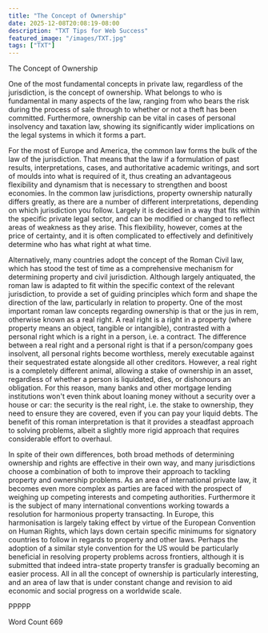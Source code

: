 ```yaml
---
title: "The Concept of Ownership"
date: 2025-12-08T20:08:19-08:00
description: "TXT Tips for Web Success"
featured_image: "/images/TXT.jpg"
tags: ["TXT"]
---
```


The Concept of Ownership

One of the most fundamental concepts in private law, regardless of the jurisdiction, is the concept of ownership.  What belongs to who is fundamental in many aspects of the law, ranging from who bears the risk during the process of sale through to whether or not a theft has been committed.  Furthermore, ownership can be vital in cases of personal insolvency and taxation law, showing its significantly wider implications on the legal systems in which it forms a part.

For the most of Europe and America, the common law forms the bulk of the law of the jurisdiction.  That means that the law if a formulation of past results, interpretations, cases, and authoritative academic writings, and sort of moulds into what is required of it, thus creating an advantageous flexibility and dynamism that is necessary to strengthen and boost economies.  In the common law jurisdictions, property ownership naturally differs greatly, as there are a number of different interpretations, depending on which jurisdiction you follow.  Largely it is decided in a way that fits within the specific private legal sector, and can be modified or changed to reflect areas of weakness as they arise.  This flexibility, however, comes at the price of certainty, and it is often complicated to effectively and definitively determine who has what right at what time.

Alternatively, many countries adopt the concept of the Roman Civil law, which has stood the test of time as a comprehensive mechanism for determining property and civil jurisdiction.  Although largely antiquated, the roman law is adapted to fit within the specific context of the relevant jurisdiction, to provide a set of guiding principles which form and shape the direction of the law, particularly in relation to property.  One of the most important roman law concepts regarding ownership is that or the jus in rem, otherwise known as a real right.  A real right is a right in a property (where property means an object, tangible or intangible), contrasted with a personal right which is a right in a person, i.e. a contract.  The difference between a real right and a personal right is that if a person/company goes insolvent, all personal rights become worthless, merely executable against their sequestrated estate alongside all other creditors.  However, a real right is a completely different animal, allowing a stake of ownership in an asset, regardless of whether a person is liquidated, dies, or dishonours an obligation.  For this reason, many banks and other mortgage lending institutions won't even think about loaning money without a security over a house or car:  the security is the real right, i.e. the stake to ownership, they need to ensure they are covered, even if you can pay your liquid debts.  The benefit of this roman interpretation is that it provides a steadfast approach to solving problems, albeit a slightly more rigid approach that requires considerable effort to overhaul.  

In spite of their own differences, both broad methods of determining ownership and rights are effective in their own way, and many jurisdictions choose a combination of both to improve their approach to tackling property and ownership problems.  As an area of international private law, it becomes even more complex as parties are faced with the prospect of weighing up competing interests and competing authorities.  Furthermore it is the subject of many international conventions working towards a resolution for harmonious property transacting.  In Europe, this harmonisation is largely taking effect by virtue of the European Convention on Human Rights, which lays down certain specific minimums for signatory countries to follow in regards to property and other laws.  Perhaps the adoption of a similar style convention for the US would be particularly beneficial in resolving property problems across frontiers, although it is submitted that indeed intra-state property transfer is gradually becoming an easier process.  All in all the concept of ownership is particularly interesting, and an area of law that is under constant change and revision to aid economic and social progress on a worldwide scale.

PPPPP

Word Count 669

